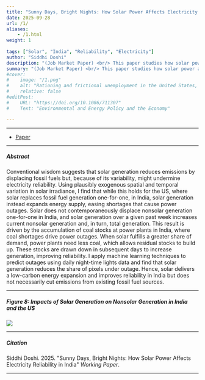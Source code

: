 ```yaml
---
title: "Sunny Days, Bright Nights: How Solar Power Affects Electricity Reliability in India" 
date: 2025-09-28
url: /1/
aliases: 
    - /1.html
weight: 1
  
tags: ["Solar", "India", "Reliability", "Electricity"]
author: "Siddhi Doshi"
description: "(Job Market Paper) <br/> This paper studies how solar power affects electricity reliability in India, through its effects on non-solar generation." 
summary: "(Job Market Paper) <br/> This paper studies how solar power affects electricity reliability in India, through its effects on non-solar generation." 
#cover:
#    image: "/1.png"
#    alt: "Rationing and frictional unemployment in the United States, 1964–2009"
#    relative: false
#editPost:
#    URL: "https://doi.org/10.1086/711307"
#    Text: "Environmental and Energy Policy and the Economy"

---
```


---

+ [Paper](/papers/Siddhi_Doshi_JMP.pdf)

---

##### Abstract

Conventional wisdom suggests that solar generation reduces emissions by displacing fossil fuels but, because of its variability, might undermine electricity reliability. Using plausibly exogenous spatial and temporal variation in solar irradiance, I find that while this holds for the US, where solar replaces fossil fuel generation one-for-one, in India, solar generation instead expands energy supply, easing shortages that cause power outages. Solar does not contemporaneously displace nonsolar generation one-for-one in India, and solar generation over a given past week increases current nonsolar generation and, in turn, total generation. This result is driven by the accumulation of coal stocks at power plants in India, where coal shortages drive power outages. When solar fulfills a greater share of demand, power plants need less coal, which allows residual stocks to build up. These stocks are drawn down in subsequent days to increase generation, improving reliability. I apply machine learning techniques to predict outages using daily night-time lights data and find that solar generation reduces the share of pixels under outage. Hence, solar delivers a low-carbon energy expansion and improves reliability in India but does not necessarily cut emissions from existing fossil fuel sources.

---

##### Figure 8: Impacts of Solar Generation on Nonsolar Generation in India and the US

![](/figures/solar_india_us.png)

---


##### Citation

Siddhi Doshi. 2025. "Sunny Days, Bright Nights: How Solar Power Affects Electricity Reliability in India" *Working Paper*. 

---

